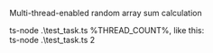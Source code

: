 Multi-thread-enabled random array sum calculation  

ts-node .\test_task.ts %THREAD_COUNT%, like this:  
    ts-node .\test_task.ts 2